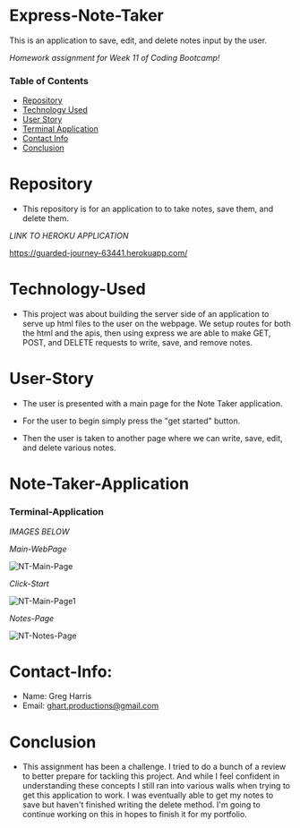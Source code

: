 # Express-Note-Taker
This is an application to save, edit, and delete notes input by the user.

*Homework assignment for Week 11 of Coding Bootcamp!*

### Table of Contents 

* [Repository](#Repository) 
* [Technology Used](#Technology-Used) 
* [User Story](#User-Story)
* [Terminal Application](#Terminal-Application)
* [Contact Info](#Contact-Info)
* [Conclusion](#Conclusion)

# Repository

- This repository is for an application to to take notes, save them, and delete them. 

*LINK TO HEROKU APPLICATION*

https://guarded-journey-63441.herokuapp.com/

# Technology-Used

- This project was about building the server side of an application to serve up html files to the user on the webpage. We setup routes for both the html and the apis, then using express we are able to make GET, POST, and DELETE requests to write, save, and remove notes. 

# User-Story

- The user is presented with a main page for the Note Taker application. 

- For the user to begin simply press the "get started" button.

- Then the user is taken to another page where we can write, save, edit, and delete various notes.


# Note-Taker-Application

### Terminal-Application

*IMAGES BELOW*

*Main-WebPage*

![NT-Main-Page](https://user-images.githubusercontent.com/73864182/110914440-3a1ec880-82cb-11eb-8165-3c8a2458bf23.png)

*Click-Start*

![NT-Main-Page1](https://user-images.githubusercontent.com/73864182/110914763-a699c780-82cb-11eb-8d4c-13bdceab9907.png)

*Notes-Page*

![NT-Notes-Page](https://user-images.githubusercontent.com/73864182/110914925-e19bfb00-82cb-11eb-8a92-b85906724894.png)


# Contact-Info:

- Name: Greg Harris
- Email: ghart.productions@gmail.com

# Conclusion

- This assignment has been a challenge. I tried to do a bunch of a review to better prepare for tackling this project. And while I feel confident in understanding these concepts I still ran into various walls when trying to get this application to work. I was eventually able to get my notes to save but haven't finished writing the delete method. I'm going to continue working on this in hopes to finish it for my portfolio. 

